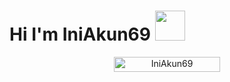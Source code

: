 # Hi I'm IniAkun69&nbsp;<a href="Hei"><img src="https://raw.githubusercontent.com/TOXIC-DEVIL/TOXIC-DEVIL/TOXIC-DEVIL-OFFICIAL/media/Hi.gif" width="48px"></a>
<p align="center"> <a href="IniAkun69"><img width="170px" height="24" src="https://komarev.com/ghpvc/?username=IniAkun69&label=PROFILE%20VISITORS&color=green&style=flat-square" alt="IniAkun69" /></a> </p><br> 
